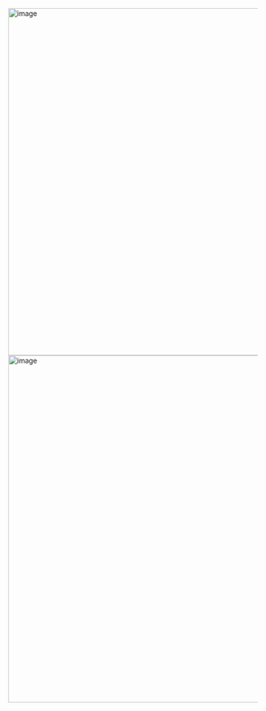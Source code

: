 <img width="700" alt="image" src="https://github.com/user-attachments/assets/06d12f3c-5f1a-41e3-b2e6-239fed892cd4">
<img width="700" alt="image" src="https://github.com/user-attachments/assets/35382e19-1322-4a82-927d-eeb8884dceda">
